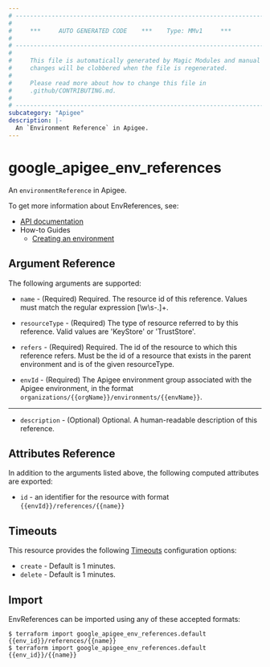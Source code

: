 ```yaml
---
# ----------------------------------------------------------------------------
#
#     ***     AUTO GENERATED CODE    ***    Type: MMv1     ***
#
# ----------------------------------------------------------------------------
#
#     This file is automatically generated by Magic Modules and manual
#     changes will be clobbered when the file is regenerated.
#
#     Please read more about how to change this file in
#     .github/CONTRIBUTING.md.
#
# ----------------------------------------------------------------------------
subcategory: "Apigee"
description: |-
  An `Environment Reference` in Apigee.
---
```


# google\_apigee\_env\_references

An `environmentReference` in Apigee.

To get more information about EnvReferences, see:

* [API documentation](https://cloud.google.com/apigee/docs/reference/apis/apigee/rest/v1/organizations.environments.references/create)
* How-to Guides
  * [Creating an environment](https://cloud.google.com/apigee/docs/api-platform/get-started/create-environment)

## Argument Reference

The following arguments are supported:

*   `name` -
    (Required)
    Required. The resource id of this reference. Values must match the regular expression \[\w\s-.]+.

*   `resourceType` -
    (Required)
    The type of resource referred to by this reference. Valid values are 'KeyStore' or 'TrustStore'.

*   `refers` -
    (Required)
    Required. The id of the resource to which this reference refers. Must be the id of a resource that exists in the parent environment and is of the given resourceType.

*   `envId` -
    (Required)
    The Apigee environment group associated with the Apigee environment,
    in the format `organizations/{{orgName}}/environments/{{envName}}`.

***

* `description` -
  (Optional)
  Optional. A human-readable description of this reference.

## Attributes Reference

In addition to the arguments listed above, the following computed attributes are exported:

* `id` - an identifier for the resource with format `{{envId}}/references/{{name}}`

## Timeouts

This resource provides the following
[Timeouts](https://developer.hashicorp.com/terraform/plugin/sdkv2/resources/retries-and-customizable-timeouts) configuration options:

* `create` - Default is 1 minutes.
* `delete` - Default is 1 minutes.

## Import

EnvReferences can be imported using any of these accepted formats:

```console
$ terraform import google_apigee_env_references.default {{env_id}}/references/{{name}}
$ terraform import google_apigee_env_references.default {{env_id}}/{{name}}
```
